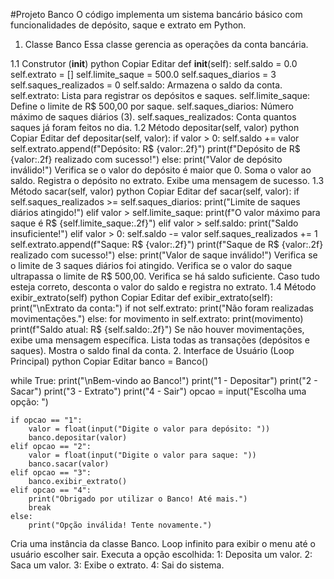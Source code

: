 #Projeto Banco
O código implementa um sistema bancário básico com funcionalidades de depósito, saque e extrato em Python.
1. Classe Banco
Essa classe gerencia as operações da conta bancária.

1.1 Construtor (__init__)
python
Copiar
Editar
def __init__(self):
    self.saldo = 0.0
    self.extrato = []
    self.limite_saque = 500.0
    self.saques_diarios = 3
    self.saques_realizados = 0
self.saldo: Armazena o saldo da conta.
self.extrato: Lista para registrar os depósitos e saques.
self.limite_saque: Define o limite de R$ 500,00 por saque.
self.saques_diarios: Número máximo de saques diários (3).
self.saques_realizados: Conta quantos saques já foram feitos no dia.
1.2 Método depositar(self, valor)
python
Copiar
Editar
def depositar(self, valor):
    if valor > 0:
        self.saldo += valor
        self.extrato.append(f"Depósito: R$ {valor:.2f}")
        print(f"Depósito de R$ {valor:.2f} realizado com sucesso!")
    else:
        print("Valor de depósito inválido!")
Verifica se o valor do depósito é maior que 0.
Soma o valor ao saldo.
Registra o depósito no extrato.
Exibe uma mensagem de sucesso.
1.3 Método sacar(self, valor)
python
Copiar
Editar
def sacar(self, valor):
    if self.saques_realizados >= self.saques_diarios:
        print("Limite de saques diários atingido!")
    elif valor > self.limite_saque:
        print(f"O valor máximo para saque é R$ {self.limite_saque:.2f}")
    elif valor > self.saldo:
        print("Saldo insuficiente!")
    elif valor > 0:
        self.saldo -= valor
        self.saques_realizados += 1
        self.extrato.append(f"Saque: R$ {valor:.2f}")
        print(f"Saque de R$ {valor:.2f} realizado com sucesso!")
    else:
        print("Valor de saque inválido!")
Verifica se o limite de 3 saques diários foi atingido.
Verifica se o valor do saque ultrapassa o limite de R$ 500,00.
Verifica se há saldo suficiente.
Caso tudo esteja correto, desconta o valor do saldo e registra no extrato.
1.4 Método exibir_extrato(self)
python
Copiar
Editar
def exibir_extrato(self):
    print("\nExtrato da conta:")
    if not self.extrato:
        print("Não foram realizadas movimentações.")
    else:
        for movimento in self.extrato:
            print(movimento)
    print(f"Saldo atual: R$ {self.saldo:.2f}")
Se não houver movimentações, exibe uma mensagem específica.
Lista todas as transações (depósitos e saques).
Mostra o saldo final da conta.
2. Interface de Usuário (Loop Principal)
python
Copiar
Editar
banco = Banco()

while True:
    print("\nBem-vindo ao Banco!")
    print("1 - Depositar")
    print("2 - Sacar")
    print("3 - Extrato")
    print("4 - Sair")
    opcao = input("Escolha uma opção: ")
    
    if opcao == "1":
        valor = float(input("Digite o valor para depósito: "))
        banco.depositar(valor)
    elif opcao == "2":
        valor = float(input("Digite o valor para saque: "))
        banco.sacar(valor)
    elif opcao == "3":
        banco.exibir_extrato()
    elif opcao == "4":
        print("Obrigado por utilizar o Banco! Até mais.")
        break
    else:
        print("Opção inválida! Tente novamente.")
Cria uma instância da classe Banco.
Loop infinito para exibir o menu até o usuário escolher sair.
Executa a opção escolhida:
1: Deposita um valor.
2: Saca um valor.
3: Exibe o extrato.
4: Sai do sistema.

